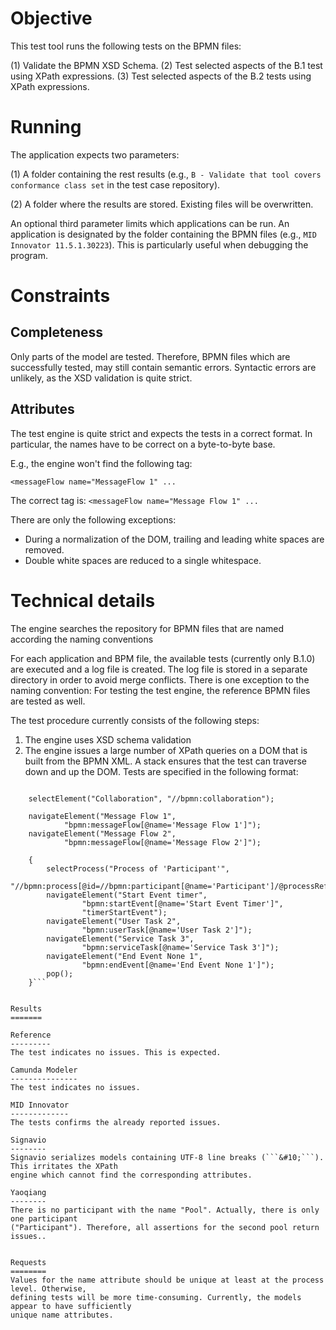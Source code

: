 Objective
=========

This test tool runs the following tests on the BPMN files:

(1) Validate the BPMN XSD Schema.
(2) Test selected aspects of the B.1 test using XPath expressions.
(3) Test selected aspects of the B.2 tests using XPath expressions.

Running
=======

The application expects two parameters:

(1) A folder containing the rest results
   (e.g., ```B - Validate that tool covers conformance class set``` in the test case repository).
 
(2) A folder where the results are stored. Existing files will be overwritten.

An optional third parameter limits which applications can be run. An application is designated
by the folder containing the BPMN files (e.g., ```MID Innovator 11.5.1.30223```).
This is particularly useful when debugging the program.


Constraints
===========

Completeness
------------
Only parts of the model are tested. Therefore, BPMN files which are successfully tested,
may still contain semantic errors. Syntactic errors are unlikely, as the XSD validation
is quite strict.

Attributes
----------
The test engine is quite strict and expects the tests in a correct format.
In particular, the names have to be correct on a byte-to-byte base.

E.g., the engine won't find the following tag:

```<messageFlow name="MessageFlow 1" ... ```

The correct tag is:
```<messageFlow name="Message Flow 1" ... ```

There are only the following exceptions:
- During a normalization of the DOM, trailing and leading white spaces are removed.
- Double white spaces are reduced to a single whitespace. 


Technical details
=================

The engine searches the repository for BPMN files that are named according the naming conventions

For each application and BPM file, the available tests (currently only B.1.0) are executed and
a log file is created. The log file is stored in a separate directory in order to avoid merge
conflicts. There is one exception to the naming convention: For testing the test engine, the
reference BPMN files are tested as well.

The test procedure currently consists of the following steps:

1. The engine uses XSD schema validation
2. The engine issues a large number of XPath queries on a DOM that is built from the BPMN XML.
   A stack ensures that the test can traverse down and up the DOM.
   Tests are specified in the following format:

```	loadFile(fileName);

	selectElement("Collaboration", "//bpmn:collaboration");

	navigateElement("Message Flow 1",
			"bpmn:messageFlow[@name='Message Flow 1']");
	navigateElement("Message Flow 2",
			"bpmn:messageFlow[@name='Message Flow 2']");

	{
		selectProcess("Process of 'Participant'",
				"//bpmn:process[@id=//bpmn:participant[@name='Participant']/@processRef]");
		navigateElement("Start Event timer",
				"bpmn:startEvent[@name='Start Event Timer']",
				"timerStartEvent");
		navigateElement("User Task 2",
				"bpmn:userTask[@name='User Task 2']");
		navigateElement("Service Task 3",
				"bpmn:serviceTask[@name='Service Task 3']");
		navigateElement("End Event None 1",
				"bpmn:endEvent[@name='End Event None 1']");
		pop();
	}```


Results
=======

Reference
---------
The test indicates no issues. This is expected.

Camunda Modeler
---------------
The test indicates no issues.

MID Innovator
-------------
The tests confirms the already reported issues.

Signavio
--------
Signavio serializes models containing UTF-8 line breaks (```&#10;```). This irritates the XPath
engine which cannot find the corresponding attributes.

Yaoqiang
--------
There is no participant with the name "Pool". Actually, there is only one participant
("Participant"). Therefore, all assertions for the second pool return issues..


Requests
========
Values for the name attribute should be unique at least at the process level. Otherwise,
defining tests will be more time-consuming. Currently, the models appear to have sufficiently
unique name attributes.